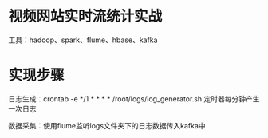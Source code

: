 视频网站实时流统计实战
============

工具：hadoop、spark、flume、hbase、kafka

实现步骤
====
日志生成：crontab -e    */1 * * * * /root/logs/log_generator.sh  定时器每分钟产生一次日志

数据采集：使用flume监听logs文件夹下的日志数据传入kafka中
